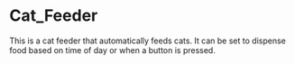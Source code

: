 # Cat_Feeder

This is a cat feeder that automatically feeds cats. It can be set to dispense food based on time of day or when a button is pressed.